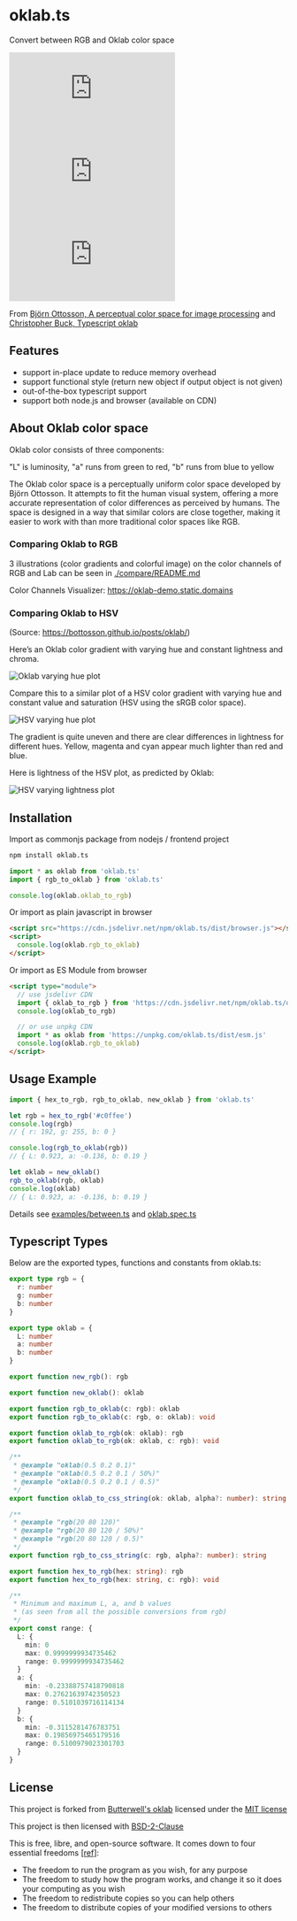 # oklab.ts

Convert between RGB and Oklab color space

[![npm Package Version](https://img.shields.io/npm/v/oklab.ts)](https://www.npmjs.com/package/oklab.ts)
[![Minified Package Size](https://img.shields.io/bundlephobia/min/oklab.ts)](https://bundlephobia.com/package/oklab.ts)
[![Minified and Gzipped Package Size](https://img.shields.io/bundlephobia/minzip/oklab.ts)](https://bundlephobia.com/package/oklab.ts)

From [Björn Ottosson, A perceptual color space for image processing](https://bottosson.github.io/posts/oklab/) and [Christopher Buck, Typescript oklab](https://github.com/Butterwell/oklab)

## Features

- support in-place update to reduce memory overhead
- support functional style (return new object if output object is not given)
- out-of-the-box typescript support
- support both node.js and browser (available on CDN)

## About Oklab color space

Oklab color consists of three components:

"L" is luminosity,
"a" runs from green to red,
"b" runs from blue to yellow

The Oklab color space is a perceptually uniform color space developed by Björn Ottosson. It attempts to fit the human visual system, offering a more accurate representation of color differences as perceived by humans. The space is designed in a way that similar colors are close together, making it easier to work with than more traditional color spaces like RGB.

### Comparing Oklab to RGB

3 illustrations (color gradients and colorful image) on the color channels of RGB and Lab can be seen in [./compare/README.md](./compare/README.md)

Color Channels Visualizer: https://oklab-demo.static.domains

### Comparing Oklab to HSV

(Source: https://bottosson.github.io/posts/oklab/)

Here’s an Oklab color gradient with varying hue and constant lightness and chroma.

![Oklab varying hue plot](https://bottosson.github.io/img/oklab/hue_oklab.png)

Compare this to a similar plot of a HSV color gradient with varying hue and constant value and saturation (HSV using the sRGB color space).

![HSV varying hue plot](https://bottosson.github.io/img/oklab/hue_hsv.png)

The gradient is quite uneven and there are clear differences in lightness for different hues. Yellow, magenta and cyan appear much lighter than red and blue.

Here is lightness of the HSV plot, as predicted by Oklab:

![HSV varying lightness plot](https://bottosson.github.io/img/oklab/hue_hsv_lightness.png)

## Installation

Import as commonjs package from nodejs / frontend project

```bash
npm install oklab.ts
```

```typescript
import * as oklab from 'oklab.ts'
import { rgb_to_oklab } from 'oklab.ts'

console.log(oklab.oklab_to_rgb)
```

Or import as plain javascript in browser

```html
<script src="https://cdn.jsdelivr.net/npm/oklab.ts/dist/browser.js"></script>
<script>
  console.log(oklab.rgb_to_oklab)
</script>
```

Or import as ES Module from browser

```html
<script type="module">
  // use jsdelivr CDN
  import { oklab_to_rgb } from 'https://cdn.jsdelivr.net/npm/oklab.ts/dist/esm.js'
  console.log(oklab_to_rgb)

  // or use unpkg CDN
  import * as oklab from 'https://unpkg.com/oklab.ts/dist/esm.js'
  console.log(oklab.rgb_to_oklab)
</script>
```

## Usage Example

```typescript
import { hex_to_rgb, rgb_to_oklab, new_oklab } from 'oklab.ts'

let rgb = hex_to_rgb('#c0ffee')
console.log(rgb)
// { r: 192, g: 255, b: 0 }

console.log(rgb_to_oklab(rgb))
// { L: 0.923, a: -0.136, b: 0.19 }

let oklab = new_oklab()
rgb_to_oklab(rgb, oklab)
console.log(oklab)
// { L: 0.923, a: -0.136, b: 0.19 }
```

Details see [examples/between.ts](./examples/between.ts) and [oklab.spec.ts](./src/lib/oklab.spec.ts)

## Typescript Types

Below are the exported types, functions and constants from oklab.ts:

```typescript
export type rgb = {
  r: number
  g: number
  b: number
}

export type oklab = {
  L: number
  a: number
  b: number
}

export function new_rgb(): rgb

export function new_oklab(): oklab

export function rgb_to_oklab(c: rgb): oklab
export function rgb_to_oklab(c: rgb, o: oklab): void

export function oklab_to_rgb(ok: oklab): rgb
export function oklab_to_rgb(ok: oklab, c: rgb): void

/**
 * @example "oklab(0.5 0.2 0.1)"
 * @example "oklab(0.5 0.2 0.1 / 50%)"
 * @example "oklab(0.5 0.2 0.1 / 0.5)"
 */
export function oklab_to_css_string(ok: oklab, alpha?: number): string

/**
 * @example "rgb(20 80 120)"
 * @example "rgb(20 80 120 / 50%)"
 * @example "rgb(20 80 120 / 0.5)"
 */
export function rgb_to_css_string(c: rgb, alpha?: number): string

export function hex_to_rgb(hex: string): rgb
export function hex_to_rgb(hex: string, c: rgb): void

/**
 * Minimum and maximum L, a, and b values
 * (as seen from all the possible conversions from rgb)
 */
export const range: {
  L: {
    min: 0
    max: 0.9999999934735462
    range: 0.9999999934735462
  }
  a: {
    min: -0.23388757418790818
    max: 0.27621639742350523
    range: 0.5101039716114134
  }
  b: {
    min: -0.3115281476783751
    max: 0.19856975465179516
    range: 0.5100979023301703
  }
}
```

## License

This project is forked from [Butterwell's oklab](https://github.com/Butterwell/oklab) licensed under the [MIT license](./LICENSE)

This project is then licensed with [BSD-2-Clause](./LICENSE)

This is free, libre, and open-source software. It comes down to four essential freedoms [[ref]](https://seirdy.one/2021/01/27/whatsapp-and-the-domestication-of-users.html#fnref:2):

- The freedom to run the program as you wish, for any purpose
- The freedom to study how the program works, and change it so it does your computing as you wish
- The freedom to redistribute copies so you can help others
- The freedom to distribute copies of your modified versions to others
